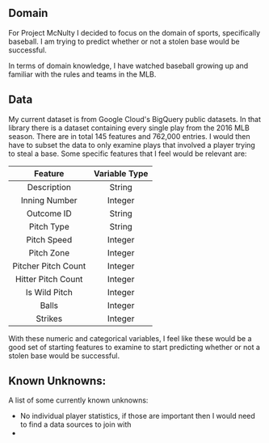 ## Domain

For Project McNulty I decided to focus on the domain of sports, specifically baseball.
I am trying to predict whether or not a stolen base would be successful.

In terms of domain knowledge, I have watched baseball growing up and familiar with
the rules and teams in the MLB.

## Data

My current dataset is from Google Cloud's BigQuery public datasets. In that library
there is a dataset containing every single play from the 2016 MLB season. There are
in total 145 features and 762,000 entries. I would then have to subset the data to
only examine plays that involved a player trying to steal a base.
Some specific features that I feel would be relevant are:

|   Feature            | Variable Type |
| :---------:          | :-----------: |
| Description          | String        |
| Inning Number        | Integer       |
| Outcome ID           | String        |
| Pitch Type           | String        |
| Pitch Speed          | Integer       |
| Pitch Zone           | Integer       |
| Pitcher Pitch Count  | Integer       |
| Hitter Pitch Count   | Integer       |
| Is Wild Pitch        | Integer       |
| Balls                | Integer       |
| Strikes              | Integer       |

With these numeric and categorical variables, I feel like these would be a good set of starting
features to examine to start predicting whether or not a stolen base would be successful.

## Known Unknowns:

A list of some currently known unknowns:

* No individual player statistics, if those are important then I would need to find a data sources
to join with
*
